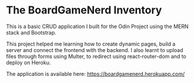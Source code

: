 # The BoardGameNerd Inventory

This is a basic CRUD application I built for the Odin Project using the MERN stack and Bootstrap. 

This project helped me learning how to create dynamic pages, build a server and connect the frontend with the backend.
I also learnt to upload files through forms using Multer, to redirect using react-router-dom and to deploy on Heroku.

The application is available here: https://boardgamenerd.herokuapp.com/
